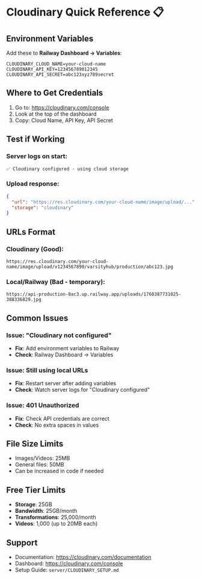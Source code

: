 # Cloudinary Quick Reference 📋

## Environment Variables

Add these to **Railway Dashboard → Variables**:

```
CLOUDINARY_CLOUD_NAME=your-cloud-name
CLOUDINARY_API_KEY=123456789012345
CLOUDINARY_API_SECRET=abc123xyz789secret
```

## Where to Get Credentials

1. Go to: https://cloudinary.com/console
2. Look at the top of the dashboard
3. Copy: Cloud Name, API Key, API Secret

## Test if Working

### Server logs on start:
```
✅ Cloudinary configured - using cloud storage
```

### Upload response:
```json
{
  "url": "https://res.cloudinary.com/your-cloud-name/image/upload/...",
  "storage": "cloudinary"
}
```

## URLs Format

### Cloudinary (Good):
```
https://res.cloudinary.com/your-cloud-name/image/upload/v1234567890/varsityhub/production/abc123.jpg
```

### Local/Railway (Bad - temporary):
```
https://api-production-8ac3.up.railway.app/uploads/1760387731025-388336829.jpg
```

## Common Issues

### Issue: "Cloudinary not configured"
- **Fix**: Add environment variables to Railway
- **Check**: Railway Dashboard → Variables

### Issue: Still using local URLs
- **Fix**: Restart server after adding variables
- **Check**: Watch server logs for "Cloudinary configured"

### Issue: 401 Unauthorized
- **Fix**: Check API credentials are correct
- **Check**: No extra spaces in values

## File Size Limits

- Images/Videos: 25MB
- General files: 50MB
- Can be increased in code if needed

## Free Tier Limits

- **Storage**: 25GB
- **Bandwidth**: 25GB/month
- **Transformations**: 25,000/month
- **Videos**: 1,000 (up to 20MB each)

## Support

- Documentation: https://cloudinary.com/documentation
- Dashboard: https://cloudinary.com/console
- Setup Guide: `server/CLOUDINARY_SETUP.md`
